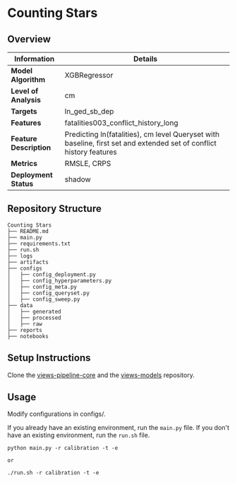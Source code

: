 # Counting Stars 
## Overview


| Information         | Details                        |
|---------------------|--------------------------------|
| **Model Algorithm** | XGBRegressor                  |
| **Level of Analysis** | cm            |
| **Targets**         | ln_ged_sb_dep |
| **Features**       |  fatalities003_conflict_history_long   |
| **Feature Description**       |  Predicting ln(fatalities), cm level Queryset with baseline, first set and extended set of conflict history features    |
| **Metrics**       |  RMSLE, CRPS    |
| **Deployment Status**       |  shadow    |

## Repository Structure

```
Counting Stars
├── README.md
├── main.py
├── requirements.txt
├── run.sh
├── logs
├── artifacts
├── configs
│   ├── config_deployment.py
│   ├── config_hyperparameters.py
│   ├── config_meta.py
│   ├── config_queryset.py
│   ├── config_sweep.py
├── data
│   ├── generated
│   ├── processed
│   ├── raw
├── reports
├── notebooks
```

## Setup Instructions

Clone the [views-pipeline-core](https://github.com/views-platform/views-pipeline-core) and the [views-models](https://github.com/views-platform/views-models) repository.


## Usage
Modify configurations in configs/.

If you already have an existing environment, run the `main.py` file. If you don't have an existing environment, run the `run.sh` file. 

```
python main.py -r calibration -t -e

or

./run.sh -r calibration -t -e
```


